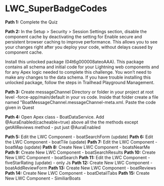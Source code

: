 # LWC_SuperBadgeCodes
 
**Path 1:** Complete the Quiz

**Path 2:**
In the Setup > Security > Session Settings section, disable the component cache by deactivating the setting for Enable secure and persistent browser caching to improve performance. This allows you to see your changes right after you deploy your code, without delays caused by component cache.

Install this unlocked package (04t6g000008ateoAAA). This package contains all schema and initial code for your Lightning web components and for any Apex logic needed to complete this challenge. You won’t need to make any changes to the data schema. If you have trouble installing this unlocked package, follow the steps in Trailhead Playground Management.

**Path 3:** Create messageChannel Directory or folder in your project at root level -force-app/main/default in your vs code.
Inside that folder create a file named "BoatMessageChannel.messageChannel-meta.xml. Paste the code given in Quest

**Path 4:** Open Apex class -  BoatDataService. Add @AuraEnabled(cacheable=true) above all the the methods except getAllReviews method - put just @AuraEnabled 


**Path 5:** Edit the LWC Component - boatSearchForm (update)
**Path 6:** Edit the LWC Component - boatTile (update)
**Path 7:** Edit the LWC Component - boatMap (update)
**Path 8:** Create New LWC Component - boatsNearMe
**Path 9:** Create New LWC Component - boatSearchResults
**Path 10:** Create New LWC Component - boatSearch
**Path 11:** Edit the LWC Component - fiveStarRating (update) - only Js
**Path 12:** Create New LWC Component - boatAddReviewForm
**Path 13:** Create New LWC Component - boatReviews
**Path 14:** Create New LWC Component - boatDetailTabs
**Path 15:** Create New LWC Component - SimiliarBoats




